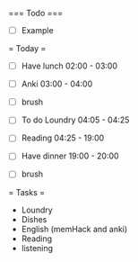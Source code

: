 === Todo ===
- [ ] Example

= Today =
- [ ] Have lunch 02:00 - 03:00
- [ ] Anki 03:00 - 04:00 
- [ ] brush
- [ ] To do Loundry 04:05 - 04:25
- [ ] Reading 04:25 - 19:00
- [ ] Have dinner 19:00 - 20:00
- [ ] brush


= Tasks = 
- Loundry
- Dishes
- English (memHack and anki)
- Reading
- listening
